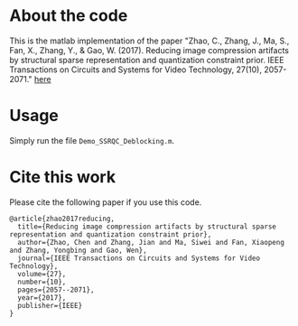 # About the code
This is the matlab implementation of the paper "Zhao, C., Zhang, J., Ma, S., Fan, X., Zhang, Y., & Gao, W. (2017). Reducing image compression artifacts by structural sparse representation and quantization constraint prior. IEEE Transactions on Circuits and Systems for Video Technology, 27(10), 2057-2071." [here](https://ieeexplore.ieee.org/stamp/stamp.jsp?tp=&arnumber=7490367)

# Usage
Simply run the file `Demo_SSRQC_Deblocking.m`.

# Cite this work
Please cite the following paper if you use this code.
```
@article{zhao2017reducing,
  title={Reducing image compression artifacts by structural sparse representation and quantization constraint prior},
  author={Zhao, Chen and Zhang, Jian and Ma, Siwei and Fan, Xiaopeng and Zhang, Yongbing and Gao, Wen},
  journal={IEEE Transactions on Circuits and Systems for Video Technology},
  volume={27},
  number={10},
  pages={2057--2071},
  year={2017},
  publisher={IEEE}
}
```
